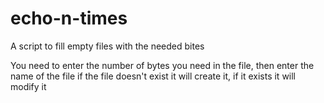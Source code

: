 # echo-n-times

A script to fill empty files with the needed bites

You need to enter the number of bytes you need in the file, then enter the name of the file
if the file doesn't exist it will create it, if it exists it will modify it
